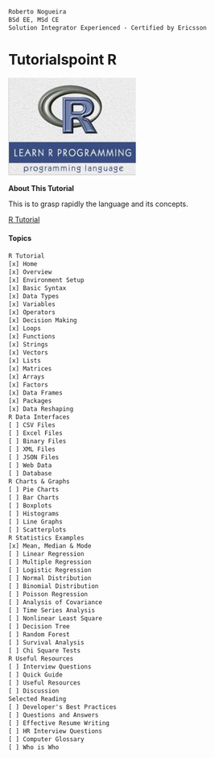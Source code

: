 ```
Roberto Nogueira  
BSd EE, MSd CE
Solution Integrator Experienced - Certified by Ericsson
```
# Tutorialspoint R

![ebook cover](images/tutorialspoint-r.png)

**About This Tutorial**

This is to grasp rapidly the language and its concepts.

[R Tutorial](https://www.tutorialspoint.com/r/index.htm)

#### Topics
```
R Tutorial
[x] Home
[x] Overview
[x] Environment Setup
[x] Basic Syntax
[x] Data Types
[x] Variables
[x] Operators
[x] Decision Making
[x] Loops
[x] Functions
[x] Strings
[x] Vectors
[x] Lists
[x] Matrices
[x] Arrays
[x] Factors
[x] Data Frames
[x] Packages
[x] Data Reshaping
R Data Interfaces
[ ] CSV Files
[ ] Excel Files
[ ] Binary Files
[ ] XML Files
[ ] JSON Files
[ ] Web Data
[ ] Database
R Charts & Graphs
[ ] Pie Charts
[ ] Bar Charts
[ ] Boxplots
[ ] Histograms
[ ] Line Graphs
[ ] Scatterplots
R Statistics Examples
[x] Mean, Median & Mode
[ ] Linear Regression
[ ] Multiple Regression
[ ] Logistic Regression
[ ] Normal Distribution
[ ] Binomial Distribution
[ ] Poisson Regression
[ ] Analysis of Covariance
[ ] Time Series Analysis
[ ] Nonlinear Least Square
[ ] Decision Tree
[ ] Random Forest
[ ] Survival Analysis
[ ] Chi Square Tests
R Useful Resources
[ ] Interview Questions
[ ] Quick Guide
[ ] Useful Resources
[ ] Discussion
Selected Reading
[ ] Developer's Best Practices
[ ] Questions and Answers
[ ] Effective Resume Writing
[ ] HR Interview Questions
[ ] Computer Glossary
[ ] Who is Who
```


